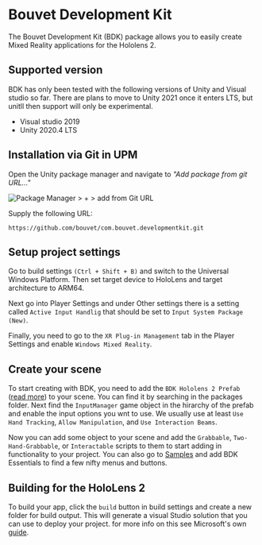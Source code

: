 # Bouvet Development Kit

The Bouvet Development Kit (BDK) package allows you to easily create Mixed Reality applications for the Hololens 2.

## Supported version

BDK has only been tested with the following versions of Unity and Visual studio so far. There are plans to move to Unity 2021 once it enters LTS, but unitll then support will only be experimental.

- Visual studio 2019
- Unity 2020.4 LTS

## Installation via Git in UPM

Open the Unity package manager and navigate to *"Add package from git URL..."*

 <!-- Add image for add from git thing -->

![Package Manager > + > add from Git URL](../../wiki/images/upm-git-add.PNG)

Supply the following URL:

`https://github.com/bouvet/com.bouvet.developmentkit.git`

## Setup project settings

Go to build settings `(Ctrl + Shift + B)` and switch to the Universal Windows Platform. Then set target device to HoloLens and target architecture to ARM64.

Next go into Player Settings and under Other settings there is a setting called `Active Input Handlig` that should be set to `Input System Package (New)`.

Finally, you need to go to the `XR Plug-in Management` tab in the Player Settings and enable `Windows Mixed Reality`.

## Create your scene

To start creating with BDK, you need to add the `BDK Hololens 2 Prefab` ([read more](../../wiki/BDK-Hololens-2-Prefab)) to your scene. You can find it by searching in the packages folder. Next find the `InputManager` game object in the hirarchy of the prefab and enable the input options you wnt to use. We usually use at least `Use Hand Tracking`, `Allow Manipulation`, and `Use Interaction Beams`.

Now you can add some object to your scene and add the `Grabbable`, `Two-Hand-Grabbable`, or `Interactable` scripts to them to start adding in functionality to your project. You can also go to [Samples](../../wiki/samples) and add BDK Essentials to find a few nifty menus and buttons.

## Building for the HoloLens 2

To build your app, click the `build` button in build settings and create a new folder for build output. This will generate a visual Studio solution that you can use to deploy your project. for more info on this see Microsoft's own [guide](https://docs.microsoft.com/en-us/windows/mixed-reality/develop/advanced-concepts/using-visual-studio?tabs=hl2).

<!-- 
Set configuration to release, platform to ARM 64 and run on Device

Connect your Hololens to the PC and go to Debug > Start without debugging
	Visual studio will now build and run your project on the hololens
	
	You might have to Set your hololens to developer mode and get a PIN code from it to allow building and running.
	
	for more detailed information on building from visual studio, see: https://docs.microsoft.com/en-us/windows/mixed-reality/develop/advanced-concepts/using-visual-studio?tabs=hl2

	Note, some settings might differ between MRTK and BDK here. chack out this README, the wiki, or ask(issue?, discord?, slack?) if there is anything you are wondering about
 -->
